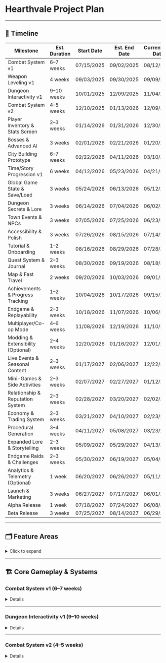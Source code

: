 ﻿# Hearthvale Project Plan

---

## 📅 Timeline

| Milestone                          | Est. Duration | Start Date  | Est. End Date | Current End Date |
|-------------------------------------|--------------|-------------|---------------|------------------|
| Combat System v1                    | 6–7 weeks    | 07/15/2025  | 09/02/2025    | 08/12/2025       |
| Weapon Leveling v1                  | 4 weeks      | 09/03/2025  | 09/30/2025    | 09/09/2025       |
| Dungeon Interactivity v1            | 9–10 weeks   | 10/01/2025  | 12/09/2025    | 11/04/2025       |
| Combat System v2                    | 4–5 weeks    | 12/10/2025  | 01/13/2026    | 12/09/2025       |
| Player Inventory & Stats Screen     | 2–3 weeks    | 01/14/2026  | 01/31/2026    | 12/30/2025       |
| Bosses & Advanced AI                | 3 weeks      | 02/01/2026  | 02/21/2026    | 01/20/2026       |
| City Building Prototype             | 6–7 weeks    | 02/22/2026  | 04/11/2026    | 03/10/2026       |
| Time/Story Progression v1           | 6 weeks      | 04/12/2026  | 05/23/2026    | 04/21/2026       |
| Global Game State & Save/Load       | 3 weeks      | 05/24/2026  | 06/13/2026    | 05/12/2026       |
| Dungeon Secrets & Lore              | 3 weeks      | 06/14/2026  | 07/04/2026    | 06/02/2026       |
| Town Events & NPCs                  | 3 weeks      | 07/05/2026  | 07/25/2026    | 06/23/2026       |
| Accessibility & Polish              | 3 weeks      | 07/26/2026  | 08/15/2026    | 07/14/2026       |
| Tutorial & Onboarding               | 1–2 weeks    | 08/16/2026  | 08/29/2026    | 07/28/2026       |
| Quest System & Journal              | 2–3 weeks    | 08/30/2026  | 09/19/2026    | 08/18/2026       |
| Map & Fast Travel                   | 2 weeks      | 09/20/2026  | 10/03/2026    | 09/01/2026       |
| Achievements & Progress Tracking    | 1–2 weeks    | 10/04/2026  | 10/17/2026    | 09/15/2026       |
| Endgame & Replayability             | 2–3 weeks    | 10/18/2026  | 11/07/2026    | 10/06/2026       |
| Multiplayer/Co-op Mode              | 4–6 weeks    | 11/08/2026  | 12/19/2026    | 11/10/2026       |
| Modding & Extensibility (Optional)  | 2–4 weeks    | 12/20/2026  | 01/16/2027    | 12/01/2026       |
| Live Events & Seasonal Content      | 2–3 weeks    | 01/17/2027  | 02/06/2027    | 12/22/2026       |
| Mini-Games & Side Activities        | 2–3 weeks    | 02/07/2027  | 02/27/2027    | 01/12/2027       |
| Relationship & Reputation System    | 2–3 weeks    | 02/28/2027  | 03/20/2027    | 02/02/2027       |
| Economy & Trading System            | 2–3 weeks    | 03/21/2027  | 04/10/2027    | 02/23/2027       |
| Procedural Generation               | 3–4 weeks    | 04/11/2027  | 05/08/2027    | 03/23/2027       |
| Expanded Lore & Storytelling        | 2–3 weeks    | 05/09/2027  | 05/29/2027    | 04/13/2027       |
| Endgame Raids & Challenges          | 2–3 weeks    | 05/30/2027  | 06/19/2027    | 05/04/2027       |
| Analytics & Telemetry (Optional)    | 1 week       | 06/20/2027  | 06/26/2027    | 05/11/2027       |
| Launch & Marketing                  | 3 weeks      | 06/27/2027  | 07/17/2027    | 06/01/2027       |
| Alpha Release                       | 1 week       | 07/18/2027  | 07/24/2027    | 06/08/2027       |
| Beta Release                        | 3 weeks      | 07/25/2027  | 08/14/2027    | 06/29/2027       |

---

## 🗂 Feature Areas

<details>
<summary>Click to expand</summary>

- [x] **Combat System**
    - Basic attacks/defeat; missing feedback, sound, and reactions.
    - Player/NPC health implemented. Player health bar added.
    - **Ranged attack mechanics added (projectile/arrow support)**
    - **Combat logging for debugging (damage, hit, defeat events)**
    - **NPC health values per type (e.g., knight: 20 HP, fatnun: 10 HP)**
    - **Sound effects for attacks, hits, and defeat implemented**
- [x] **Weapon System**
    - **Animated projectile support (arrow-atlas.xml)**
    - **Weapon can fire animated projectiles using atlas animation**
    - **Weapon constructor updated to accept projectile atlas**
- [ ] **Weapon Leveling** — Not started
- [ ] **Dungeon Interactivity** — Not started
- [ ] **City Building** — Not started
- [ ] **Time/Story** — Not started
- [ ] **Global Game State & Save** — Unified save/load for player, town, quests, etc.
- [ ] **Bosses & Advanced AI** — Unique boss fights and AI behaviors
- [ ] **Dungeon Secrets & Lore** — Secret rooms, collectibles, lore
- [ ] **Town Events & NPCs** — Town festivals, NPC recruitment
- [ ] **Accessibility & Polish** — UX, controller support, save/load, etc.
- [ ] **Launch & Marketing** — Demo, trailer, Steam integration, etc.
- [ ] **Tutorial & Onboarding** — Guided intro, tooltips, onboarding
- [ ] **Quest System & Journal** — Quest tracking, journal/log
- [ ] **Map & Fast Travel** — World map, fast travel, markers
- [ ] **Achievements & Progress Tracking** — In-game achievements, progress UI
- [ ] **Endgame & Replayability** — New Game+, challenge content
- [ ] **Modding & Extensibility** — Mod support, documentation
- [ ] **Analytics & Telemetry** — Player analytics, error reporting

</details>

---

## 🏗 Core Gameplay & Systems

### Combat System v1 (6–7 weeks)
<details>
<summary>Details</summary>

**Completed:**
- [x] Implement player and NPC health/damage systems
- [x] Add health bar UI for player
- [x] Add health bar UI for NPCs
- [x] Basic attack mechanics (melee)
- [x] Basic enemy defeat logic
- [x] Damage feedback: smooth floating combat text and damage numbers
- [x] **Ranged attack mechanics (projectile/arrow firing)**
- [x] **Animated projectile support (arrow-atlas.xml)**
- [x] **Combat logging for debugging (damage, hit, defeat events)**
- [x] **NPC health values per type (e.g., knight: 20 HP, fatnun: 10 HP)**
- [x] **Sound effects for attacks, hits, and defeat**
- [x] Add reaction animations (hit, defeat, etc.)
- [x] Polish defeat logic (e.g., removal timing, effects)
- [x] Playtesting and bug fixing
**Remaining:**

</details>

---

### Dungeon Interactivity v1 (9–10 weeks)
<details>
<summary>Details</summary>

**Completed:**
- [ ] (none yet)

**Remaining:**
- [ ] Implement interactive dungeon elements
    - [ ] Doors (locked/unlocked, keys, pressure plates)
    - [ ] Switches (toggleable, timed, sequence-based)
    - [ ] Levers and pressure plates (single-use, reusable, combo logic)
    - [ ] Trap mechanisms (spikes, arrows, pitfalls, poison gas, reset/disable states)
    - [ ] Moving platforms and environmental hazards
    - [ ] Secret passages and hidden rooms
- [ ] Basic puzzle mechanics
    - [ ] Block-pushing puzzles
    - [ ] Light/mirror reflection puzzles
    - [ ] Multi-step switch or sequence puzzles
    - [ ] Riddle/text-based puzzles
    - [ ] Puzzle feedback (audio, UI, animation cues)
- [ ] Dungeon loot system
    - [ ] Randomized loot tables for chests
    - [ ] Key item placement and quest items
    - [ ] Hidden loot and secret rewards
    - [ ] Trapped chests and mimics
    - [ ] Loot UI/notification system
- [ ] Enemy encounters and spawners
    - [ ] Fixed enemy placements
    - [ ] Random spawner logic
    - [ ] Triggered encounters (by room, puzzle, or event)
    - [ ] Boss/mini-boss room triggers
    - [ ] Enemy waves and reinforcements
    - [ ] Encounter completion logic (unlock doors, reward drops)
- [ ] Dungeon state persistence (save/restore opened doors, solved puzzles, cleared encounters)
- [ ] Playtesting and polish for all dungeon mechanics

</details>

---

### Combat System v2 (4–5 weeks)
<details>
<summary>Details</summary>

**Completed:**
- [ ] (none yet)

**Remaining:**
- [ ] Add advanced combat moves/combos  
    - [ ] Implement multi-step attack combos for player weapons  
    - [ ] Add combo meter/UI indicators  
    - [ ] Enemy reactions to combos (interrupt, stagger, escape)  
    - [ ] Special effects for successful combos  
- [ ] Special weapon abilities  
    - [ ] Unique charged attacks or weapon skills  
    - [ ] Cooldown system for weapon abilities  
    - [ ] Visual/audio feedback for ability use  
    - [ ] Ability upgrades or branching choices  
- [ ] Status effects (poison, stun, etc.)  
    - [ ] Apply and display status effects on player/NPC (icons, timers)  
    - [ ] Implement core effects: poison, burn, freeze, stun, slow, bleed  
    - [ ] Visual and audio cues for each effect  
    - [ ] System for effect resistance, cure, and stacking  
- [ ] Enemy variety improvements  
    - [ ] New enemy types with unique attack patterns  
    - [ ] Enemy resistances and vulnerabilities  
    - [ ] Mini-bosses with special moves  
    - [ ] Improved AI: dodging, flanking, retreat, group tactics  
    - [ ] Enemy reactions to player special moves/combos  
- [ ] Combat log improvements and analytics  
    - [ ] Log advanced combat events (combos, status effects, ability use)  
    - [ ] Analytics for combat performance and challenge balancing  
- [ ] Playtesting and polish for new combat features

---

### Player Inventory & Stats Screen (2–3 weeks)
<details>
<summary>Details</summary>

**Completed:**
- [ ] (none yet)

**Remaining:**
- [ ] Design inventory and stats UI
- [ ] Implement inventory management logic
- [ ] Integrate with player data and save/load
- [ ] Add input handling to open/close inventory screen
- [ ] Playtesting and polish

</details>

---

### Bosses & Advanced AI (3 weeks)
<details>
<summary>Details</summary>

**Completed:**
- [ ] (none yet)

**Remaining:**
- [ ] Implement at least 2 unique boss fights (multi-phase)
- [ ] Advanced enemy AI behaviors (evasion, combos, spells)
- [ ] Visual/sound polish for boss attacks/cues
- [ ] Boss health bars, intro animations

</details>

---

## 🌱 Progression & World Building

### City Building Prototype (6–7 weeks)
<details>
<summary>Details</summary>

**Completed:**
- [ ] (none yet)

**Remaining:**
- [ ] Placeable building system in town
- [ ] Resource collection mechanics
- [ ] Save/load town state
- [ ] Basic town upgrade logic

</details>

---

### Time/Story Progression v1 (6 weeks)
<details>
<summary>Details</summary>

**Completed:**
- [ ] (none yet)

**Remaining:**
- [ ] Story events and progression triggers
- [ ] Quest system (main and side quests)
- [ ] Time-of-day system
- [ ] Event scheduling

</details>

---

### Global Game State & Save/Load (3 weeks)
<details>
<summary>Details</summary>

**Completed:**
- [ ] (none yet)

**Remaining:**
- [ ] Design a global game state structure:
    - Player stats, inventory, equipment
    - Weapon state
    - Town/building state
    - Quest and story flags
    - NPC states and relationships
    - Dungeon progress, secrets found
    - Time-of-day, world events
- [ ] Implement serialization/deserialization (JSON or binary)
- [ ] Integrate save/load logic for all major systems
- [ ] Add UI for save/load slots and autosave
- [ ] Error handling for corrupted/missing saves
- [ ] Playtesting and validation for edge cases

</details>

---

### Dungeon Secrets & Lore (3 weeks)
<details>
<summary>Details</summary>

**Completed:**
- [ ] (none yet)

**Remaining:**
- [ ] Secret rooms, hidden puzzles, rare collectibles
- [ ] Lore pickups (diaries, relics, ancient books)
- [ ] UI for discovered secrets/collectibles

</details>

---

### Town Events & NPCs (3 weeks)
<details>
<summary>Details</summary>

**Completed:**
- [ ] (none yet)

**Remaining:**
- [ ] Town events (festivals, merchant visits, attacks)
- [ ] Recruitable NPCs (specialists, shopkeepers, quest givers)
- [ ] NPC schedule system
- [ ] Town reputation/affinity mechanics

</details>

---

## 🎨 Polish & Accessibility

### Accessibility & Polish (3 weeks)
<details>
<summary>Details</summary>

**Completed:**
- [ ] (none yet)

**Remaining:**
- [ ] Custom keybindings/controller support
- [ ] Save/load UI polish (linked to global system)
- [ ] Difficulty settings and assist modes
- [ ] UI/sound/menu polish

</details>

---

### Tutorial & Onboarding (1–2 weeks)
<details>
<summary>Details</summary>

**Completed:**
- [ ] (none yet)

**Remaining:**
- [ ] Design and implement tutorial sequence
- [ ] Add contextual tooltips/help screens
- [ ] Onboarding for controls, combat, inventory, progression

</details>

---

## 🔄 Retention & Replayability

### Quest System & Journal (2–3 weeks)
<details>
<summary>Details</summary>

**Completed:**
- [ ] (none yet)

**Remaining:**
- [ ] Quest tracking UI
- [ ] Journal/log for story, lore, player notes
- [ ] Integrate quest triggers and rewards

</details>

---

### Map & Fast Travel (2 weeks)
<details>
<summary>Details</summary>

**Completed:**
- [ ] (none yet)

**Remaining:**
- [ ] World map UI
- [ ] Fast travel system
- [ ] Map markers for POIs, quests, NPCs

</details>

---

### Achievements & Progress Tracking (1–2 weeks)
<details>
<summary>Details</summary>

**Completed:**
- [ ] (none yet)

**Remaining:**
- [ ] In-game achievement system
- [ ] Progress tracking for collectibles, secrets, quests, bosses
- [ ] UI for achievements and progress

</details>

---

### Endgame & Replayability (2–3 weeks)
<details>
<summary>Details</summary>

**Completed:**
- [ ] (none yet)

**Remaining:**
- [ ] New Game+ mode
- [ ] Challenge dungeons/bosses
- [ ] Randomized events/challenges

</details>

---

## 🌐 Community & Advanced Systems

### Multiplayer/Co-op Mode (4–6 weeks)
<details>
<summary>Details</summary>

**Completed:**
- [ ] (none yet)

**Remaining:**
- [ ] Design multiplayer architecture (online/local, host/join, sync)
- [ ] Implement player connection and session management
- [ ] Add co-op gameplay features (shared progression, trading, chat)
- [ ] Integrate multiplayer with combat, dungeons, and town building
- [ ] Add UI for multiplayer (lobby, invite, status)
- [ ] Playtesting, bug fixing, and network optimization

</details>

---

### Modding & Extensibility (Optional, 2–4 weeks)
<details>
<summary>Details</summary>

**Completed:**
- [ ] (none yet)

**Remaining:**
- [ ] Mod support (custom maps, NPCs, items)
- [ ] Documentation for modders
- [ ] In-game mod browser/loader

</details>

---

### Live Events & Seasonal Content (2–3 weeks)
<details>
<summary>Details</summary>

**Completed:**
- [ ] (none yet)

**Remaining:**
- [ ] Design time-limited quests and world changes
- [ ] Implement special bosses and community challenges
- [ ] Add seasonal events (festivals, holidays, weather)
- [ ] Integrate live events with quest and reward systems
- [ ] Add UI for event notifications and participation
- [ ] Playtesting and polish

</details>

---

### Mini-Games & Side Activities (2–3 weeks)
<details>
<summary>Details</summary>

**Completed:**
- [ ] (none yet)

**Remaining:**
- [ ] Design and implement mini-games (card games, fishing, puzzles, arena battles)
- [ ] Add leaderboards and rewards for mini-games
- [ ] Integrate mini-games with town and NPCs
- [ ] Add UI for mini-game access and progress
- [ ] Playtesting and polish

</details>

---

### Relationship & Reputation System (2–3 weeks)
<details>
<summary>Details</summary>

**Completed:**
- [ ] (none yet)

**Remaining:**
- [ ] Design NPC relationship mechanics (friendship, romance, rivalry)
- [ ] Implement reputation system (town, factions, global)
- [ ] Integrate relationship/reputation with quest outcomes and prices
- [ ] Add UI for relationship/reputation status
- [ ] Add dialogue and event triggers based on relationship/reputation
- [ ] Playtesting and polish

</details>

---

### Economy & Trading System (2–3 weeks)
<details>
<summary>Details</summary>

**Completed:**
- [ ] (none yet)

**Remaining:**
- [ ] Design dynamic market prices and trading mechanics
- [ ] Implement player-run shops and auctions
- [ ] Add bartering and trade caravans
- [ ] Integrate economy with crafting, loot, and NPCs
- [ ] Add UI for trading, shop management, and market status
- [ ] Playtesting and polish

</details>

---

### Procedural Generation (3–4 weeks)
<details>
<summary>Details</summary>

**Completed:**
- [ ] (none yet)

**Remaining:**
- [ ] Design procedural generation algorithms for dungeons and/or overworld
- [ ] Implement random dungeon layouts, loot, and enemy placement
- [ ] Add seed-based world sharing
- [ ] Integrate procedural content with quest and event systems
- [ ] Playtesting and polish

</details>

---

### Expanded Lore & Storytelling (2–3 weeks)
<details>
<summary>Details</summary>

**Completed:**
- [ ] (none yet)

**Remaining:**
- [ ] Design branching storylines and multiple endings
- [ ] Add in-game books, diaries, and lore pickups
- [ ] Implement cutscenes and/or voice acting
- [ ] Integrate lore with quests, NPCs, and world events
- [ ] Add UI for lore and story tracking
- [ ] Playtesting and polish

</details>

---

### Endgame Raids & Challenges (2–3 weeks)
<details>
<summary>Details</summary>

**Completed:**
- [ ] (none yet)

**Remaining:**
- [ ] Design large-scale boss fights and timed dungeons
- [ ] Implement leaderboard competitions and challenge modes
- [ ] Add unique loot and cosmetic rewards for endgame content
- [ ] Integrate raids/challenges with multiplayer and progression
- [ ] Add UI for raid/challenge access and tracking
- [ ] Playtesting and polish

</details>

---

### Analytics & Telemetry (Optional, 1 week)
<details>
<summary>Details</summary>

**Completed:**
- [ ] (none yet)

**Remaining:**
- [ ] Basic analytics for progression, deaths, quest completion
- [ ] Error/crash reporting integration

</details>

---

## 🚀 Launch & Post-Release

### Launch & Marketing (3 weeks)
<details>
<summary>Details</summary>

**Completed:**
- [ ] (none yet)

**Remaining:**
- [ ] Build and distribute demo
- [ ] Prepare trailer and promotional materials
- [ ] Achievements/trophies (Steam, PC)
- [ ] Steamworks integration (if applicable)
- [ ] Localization (if feasible)
- [ ] Launch and post-release support

</details>

---

### Alpha Release (1 week)
<details>
<summary>Details</summary>

**Completed:**
- [ ] (none yet)

**Remaining:**
- [ ] Internal testing and feedback
- [ ] Collect bug reports and iterate

</details>

---

### Beta Release (3 weeks)
<details>
<summary>Details</summary>

**Completed:**
- [ ] (none yet)

**Remaining:**
- [ ] Public playtesting
- [ ] Final bug fixes and polish
- [ ] Prepare for launch

</details>

---

## 💡 Additional Recommendations

- Playtest after major milestones and before launch
- Regular code refactoring (20 min/day) included in schedule
- Document all features and systems for future support and updates
- Adjust milestone durations as you progress and gain confidence